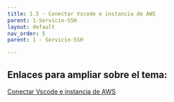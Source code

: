 ```yaml
---
title: 1.5 - Conectar Vscode e instancia de AWS
parent: 1-Servicio-SSH
layout: default
nav_order: 5
parent: 1 - Servicio-SSH

---
```

## Enlaces para ampliar sobre el tema:

[Conectar Vscode e instancia de AWS](https://medium.com/@christyjacob4/using-vscode-remotely-on-an-ec2-instance-7822c4032cff)
